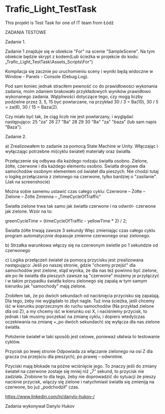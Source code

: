 # Trafic_Light_TestTask
This projekt is Test Task for one of IT team from Łódź



 ZADANIA TESTOWE


Zadanie 1. 

Zadanie 1 znajduje się w obiekcie "For" na scenie "SampleScene". Na tym obiekcie będzie skrypt z kodem(Lub ścieżka w projekcie do kodu: „Trafic_Light_TestTask\Assets\_Scripts\For”)
 
Kompilacja się zacznie po uruchomieniu sceny i wyniki będą widoczne  w Window - Panels - Console (Debug.Log).    

Pod sam koniec jednak straciłem pewność co do prawidłowości wykonania zadania, moim zdaniem brakowało przykładowych wyników prawidłowo wykonanego zadania. Wątpliwości dotyczące tego, czy mogą liczby podzielne przez 3, 5, 15 być powtarzane, na przykład 30 / 3 = Ba(10), 30 / 5 = za(6), 30 / 15 = Baza(2). 

Czy miało być tak, że ciąg liczb nie jest powtarzany, i wyglądać następująco:
25 "za"
26 
27 "Ba"
28 
29
30 "Ba" "za" "baza"   (lub sam napis "Baza"). 

Zadanie 2. 


a)	Zrealizowałem to zadanie za pomocą State Machine w Unity. Włączając i wyłączając potrzebne mi(cyklu świateł) materiały oraz światła. 

Przełączenie się odbywa dla każdego rodzaju światła osobno. Zielone, żółte, czerwone i dla każdego elementu osobno. Światła drogowe dla samochodów osobnym elementem od świateł dla pieszych. Nie chodzi tutaj o logikę przełączania z zielonego na czerwone, tylko bardziej o "zasilanie". (Jak na screenshocie)


Można sobie samemu ustawić czas całego cyklu:
Czerwone – Żółte – Zielone – Żólte
Zmienna – „TimeCycleOfTraffic”


Światła zielone trwa tak samo jak światła czerwone i na odwrót- czerwone jak zielone.
Wzór na to:

 greenCycleTime = (timeCycleOfTraffic - yellowTime * 2) / 2;

Światła żółte trwają zawsze 3 sekundy
Więc zmieniając czas całego cyklu program automatycznie dopasuje zmienne czerwonego oraz zielonego.


b)	Strzałka warunkowa włączy się na czerwonym świetle po 1 sekundzie od czerwonego


c)	Logika przełączeń świateł za pomocą przycisku jest zrealizowana następująco:
Jeśli po naszej stronie, gdzie "chcemy przejść" dla samochodów jest zielone, stąd wynika, że dla nas też powinno być zielone, ale po ile światła dla pieszych zawsze są "czerwone" możemy je przyłączyć i w takim przypadku światła koloru zielonego się zapalą w tym samym kierunku jak "samochody" mają zielone. 

Zrobiłem tak, że po dwóch sekundach od naciśnięcia przycisku się zapalają. Dla tego, żeby nie wyglądało to zbyt nagle. 
Tuż inna ścieżka, jeśli chcemy iść w kierunku poprzecznym do ruchu samochodów (Na przykład zielone dla osi Z), a my chcemy iść w kierunku osi X, i naciśniemy przycisk, to jednak i tak musimy poczekać na zmianę cyklu, i dopiero wtedy(czas oczekiwania na zmianę +_po dwóch sekundach) się wyłącza dla nas zielone światła.


Położenie świateł w taki sposób jest celowe, ponieważ ułatwia to testowanie cyklów.



Przycisk po lewej stronie Odpowiada za włączanie zielonego na osi Z dla gracza (na przejściu dla pieszych), po prawej – odwrotnie. 

Pzyciski mają błokade na późne wciśnięcie jego. To znaczy jeśli do zmiany świateł na czerwone zostaje się mniej niż „7” sekund, to przycisk nie zadziała. Zrobione to dla tego, żeby nie doprowadzić do sytuacji że pieszy naciśnie przycisk, wlączy się zielone i natychmiast światła się zmieniją na czerwone, bo już „podchodził” czas. 


https://www.linkedin.com/in/danylo-hukov-/





Zadania wykonywał Danylo Hukov


